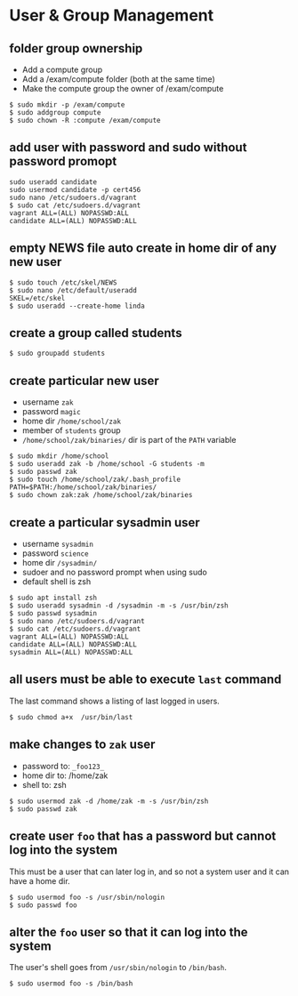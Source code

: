 # User & Group Management

## folder group ownership

- Add a compute group
- Add a /exam/compute folder (both at the same time)
- Make the compute group the owner of /exam/compute

```
$ sudo mkdir -p /exam/compute
$ sudo addgroup compute
$ sudo chown -R :compute /exam/compute
```

## add user with password and sudo without password promopt

```
sudo useradd candidate
sudo usermod candidate -p cert456
sudo nano /etc/sudoers.d/vagrant
$ sudo cat /etc/sudoers.d/vagrant
vagrant ALL=(ALL) NOPASSWD:ALL
candidate ALL=(ALL) NOPASSWD:ALL
```

## empty NEWS file auto create in home dir of any new user

```
$ sudo touch /etc/skel/NEWS
$ sudo nano /etc/default/useradd
SKEL=/etc/skel
$ sudo useradd --create-home linda
```

## create a group called students

```
$ sudo groupadd students
```

## create particular new user

- username `zak`
- password `magic`
- home dir `/home/school/zak`
- member of `students` group
- `/home/school/zak/binaries/` dir is part of the `PATH` variable

```
$ sudo mkdir /home/school
$ sudo useradd zak -b /home/school -G students -m
$ sudo passwd zak
$ sudo touch /home/school/zak/.bash_profile
PATH=$PATH:/home/school/zak/binaries/
$ sudo chown zak:zak /home/school/zak/binaries
```

## create a particular sysadmin user

- username `sysadmin`
- password `science`
- home dir `/sysadmin/`
- sudoer and no password prompt when using sudo
- default shell is zsh

```
$ sudo apt install zsh
$ sudo useradd sysadmin -d /sysadmin -m -s /usr/bin/zsh
$ sudo passwd sysadmin
$ sudo nano /etc/sudoers.d/vagrant
$ sudo cat /etc/sudoers.d/vagrant
vagrant ALL=(ALL) NOPASSWD:ALL
candidate ALL=(ALL) NOPASSWD:ALL
sysadmin ALL=(ALL) NOPASSWD:ALL
```

## all users must be able to execute `last` command

The last command shows a listing of last logged in users.

```
$ sudo chmod a+x  /usr/bin/last
```

## make changes to `zak` user

- password to: `_foo123_`
- home dir to: /home/zak
- shell to: zsh

```
$ sudo usermod zak -d /home/zak -m -s /usr/bin/zsh
$ sudo passwd zak
```

## create user `foo` that has a password but cannot log into the system

This must be a user that can later log in, and so not a system user and it can have a home dir.

```
$ sudo usermod foo -s /usr/sbin/nologin 
$ sudo passwd foo
```

## alter the `foo` user so that it can log into the system

The user's shell goes from `/usr/sbin/nologin` to `/bin/bash`.

```
$ sudo usermod foo -s /bin/bash
```